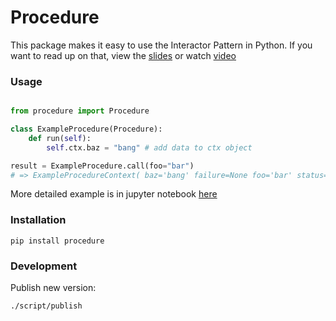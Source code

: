 # Procedure

This package makes it easy to use the Interactor Pattern in Python. If you want to read up on that, view the [slides](https://blog.cleancoder.com/uncle-bob/2012/08/13/the-clean-architecture.html) or watch [video](https://www.youtube.com/watch?v=o_TH-Y78tt4)


### Usage
```py

from procedure import Procedure

class ExampleProcedure(Procedure):
    def run(self):
        self.ctx.baz = "bang" # add data to ctx object

result = ExampleProcedure.call(foo="bar")
# => ExampleProcedureContext( baz='bang' failure=None foo='bar' status='success' success=True verbose=False )
```

More detailed example is in jupyter notebook [here](examples/procedure.ipynb)


### Installation

```
pip install procedure
```

### Development

Publish new version:
```
./script/publish
```
